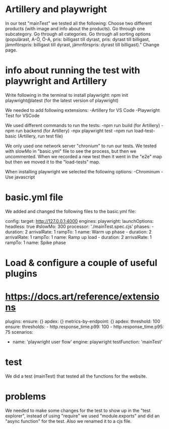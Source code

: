 # Artillery and playwright
In our test "mainTest" we tested all the following:
Choose two different products (with image and info about the products).
Go through one subcategory.
Go through all categories.
Go through all sorting options (populärast, A-Ö, Ö-A, pris: billigast till dyrast, pris: dyrast till billigast, jämnförspris: billigast till dyrast, jämnförspris: dyrast till billigast)."
Change page.

# info about running the test with playwright and Artillery
Write following in the terminal to install playwright:
npm init playwright@latest (for the latest version of playwright)

We needed to add following extensions:
-Artillery for VS Code
-Playwright Test for VSCode

We used different commands to run the tests:
-npm run build (for Artillery)
-npm run backend (for Artillery)
-npx playwright test
-npm run load-test-basic (Artillery, run test file)

We only used one network server "chronium" to run our tests.
We tested with slowMo in "basic.yml" file to see the process, but then we uncommented.
When we recorded a new test then it went in the "e2e" map but then we moved it to the "load-tests" map. 

When installing playwright we selected the following options:
-Chrominum
-Use javascript


# basic.yml file
We added and changed the following files to the basic.yml file:

config:
  target: http://127.0.0.1:4000
  engines:
    playwright:
      launchOptions:
        headless: true
        #slowMo: 300
  processor: './mainTest.spec.cjs'
  phases:
    - duration: 2
      arrivalRate: 1
      rampTo: 1
      name: Warm up phase
    - duration: 2
      arrivalRate: 1
      rampTo: 1
      name: Ramp up load
    - duration: 2
      arrivalRate: 1
      rampTo: 1
      name: Spike phase
  # Load & configure a couple of useful plugins
  # https://docs.art/reference/extensions
  plugins:
    ensure: {}
    apdex: {}
    metrics-by-endpoint: {}
  apdex:
    threshold: 100
  ensure:
    thresholds:
      - http.response_time.p99: 100
      - http.response_time.p95: 75
scenarios:
  - name: 'playwright user flow'
    engine: playwright
    testFunction: 'mainTest'

# test
We did a test (mainTest) that tested all the functions for the website. 

# problems
We needed to make some changes for the test to show up in the "test explorer", instead of using "require" we used "module.exports" and did an "async function" for the test. Also we renamed it to a cjs file. 



